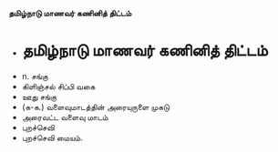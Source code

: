 **தமிழ்நாடு மாணவர் கணினித் திட்டம்**
- # தமிழ்நாடு மாணவர் கணினித் திட்டம்
- n. சங்கு
- கிளிஞ்சல் சிப்பி வகை
- ஊது சங்கு
- (க-க.) வளைவுமாடத்தின் அரையுருளை முகடு
- அரைவட்ட வளைவு மாடம்
- புறச்செவி
- புறச்செவி மையம்.

